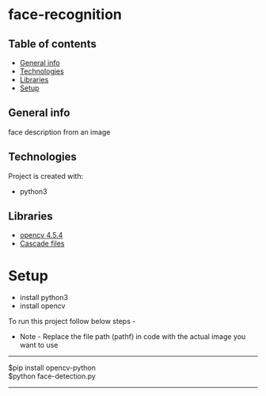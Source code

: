 # face-recognition

## Table of contents

- [General info](#general-info)
- [Technologies](#technologies)
- [Libraries](#libraries)
- [Setup](#setup)

## General info

face description from an image

## Technologies

Project is created with:

- python3

## Libraries

- [opencv 4.5.4](https://opencv.org/releases/)
- [Cascade files](https://github.com/opencv/opencv/blob/master/data/haarcascades/haarcascade_frontalface_default.xml)

# Setup

- install python3
- install opencv

To run this project follow below steps -

- Note - Replace the file path (pathf) in code with the actual image you want to use

---

$pip install opencv-python\
$python face-detection.py

---
